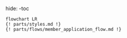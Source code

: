 hide:
    -toc

```mermaid
flowchart LR
{! parts/styles.md !}
{! parts/flows/member_application_flow.md !}
```

